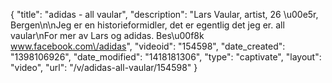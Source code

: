 {
    "title": "adidas - all vaular",
    "description": "Lars Vaular, artist, 26 \u00e5r, Bergen\n\nJeg er en historieformidler, det er egentlig det jeg er. all vaular\nFor mer av Lars og adidas. Bes\u00f8k www.facebook.com\/adidas",
    "videoid": "154598",
    "date_created": "1398106926",
    "date_modified": "1418181306",
    "type": "captivate",
    "layout": "video",
    "url": "\/v\/adidas-all-vaular\/154598"
}